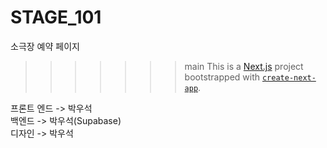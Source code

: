 # STAGE_101

소극장 예약 페이지

> > > > > > > main
> > > > > > > This is a [Next.js](https://nextjs.org/) project bootstrapped with [`create-next-app`](https://github.com/vercel/next.js/tree/canary/packages/create-next-app).

프론트 엔드 -> 박우석 
<br />
백엔드 -> 박우석(Supabase) 
<br />
디자인 -> 박우석
